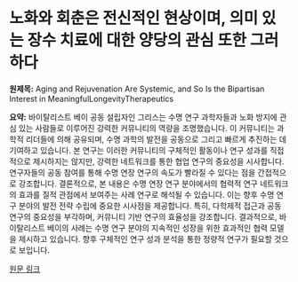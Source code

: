 # 노화와 회춘은 전신적인 현상이며, 의미 있는 장수 치료에 대한 양당의 관심 또한 그러하다

**원제목:** Aging and Rejuvenation Are Systemic, and So Is the Bipartisan Interest in MeaningfulLongevityTherapeutics

**요약:** 바이탈리스트 베이 공동 설립자인 그리스는 수명 연구 과학자들과 노화 방지에 관심 있는 사람들로 이루어진 강력한 커뮤니티의 역량을 조명했습니다.  이 커뮤니티는 과학적 리더들에 의해 공유되며, 수명 과학의 발전을 공동으로 그리고 빠르게 추진하는 데 기여하고 있습니다.  본 연구는 이러한 커뮤니티의 구체적인 활동이나 연구 성과를 직접적으로 제시하지는 않지만,  강력한 네트워크를 통한 협업 연구의 중요성을 시사합니다.  연구자들의 공동 참여를 통해  수명 연장 연구의 속도가 빨라질 수 있다는 점을 간접적으로 강조합니다.  결론적으로,  본 내용은  수명 연장 연구 분야에서의 협력적 연구 네트워크의 효과를  질적 관점에서  보여주는 사례 연구로 해석될 수 있습니다.  이는 향후  수명 연구 분야의 발전 전략 수립에 중요한 시사점을 제공합니다.  특히,  다학제적 접근과 공동 연구의 중요성을 부각하며,  커뮤니티 기반 연구의 효율성을 강조합니다.  결과적으로,  바이탈리스트 베이의 사례는  수명 연구 분야의 지속적인 성장을 위한  효과적인 협력 모델을 제시하고 있습니다.  향후  구체적인 연구 성과 분석을 통한  정량적 연구가  필요할 것으로 보입니다.

[원문 링크](https://www.liebertpub.com/doi/full/10.1177/15491684251360989)
